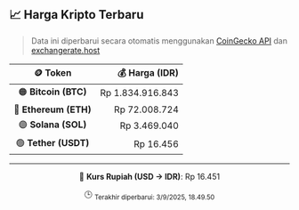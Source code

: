 

<!-- HARGA_KRIPTO -->
## 📈 Harga Kripto Terbaru

> Data ini diperbarui secara otomatis menggunakan [CoinGecko API](https://www.coingecko.com/) dan [exchangerate.host](https://exchangerate.host/)

<div align="center">

| 🪙 Token | 💰 Harga (IDR) |
|:------:|---------------:|
| 🟠 **Bitcoin (BTC)**   | Rp 1.834.916.843 |
| 🔵 **Ethereum (ETH)**  | Rp 72.008.724 |
| 🟣 **Solana (SOL)**    | Rp 3.469.040 |
| 🟢 **Tether (USDT)**   | Rp 16.456 |

---

💱 **Kurs Rupiah (USD → IDR)**: Rp 16.451

🕒 <sub>Terakhir diperbarui: 3/9/2025, 18.49.50</sub>

</div>
<!-- /HARGA_KRIPTO -->